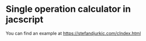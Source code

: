 # Single operation calculator in jacscript
You can find an example at https://stefandjurkic.com/cIndex.html
